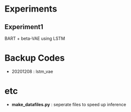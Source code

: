 
# Experiments

## Experiment1
BART + beta-VAE using LSTM 

# Backup Codes

* 20201208 : lstm_vae


# etc

* **make_datafiles.py** : seperate files to speed up inference

